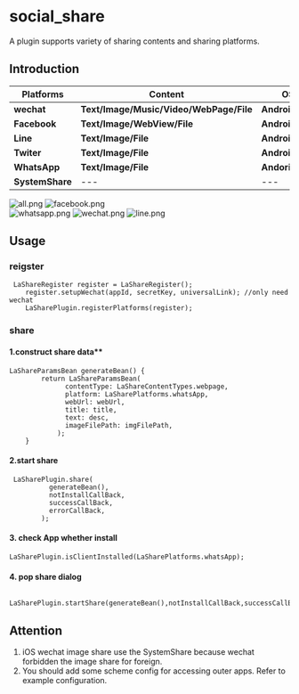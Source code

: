 # social_share

A plugin supports variety of sharing contents and sharing platforms.

## Introduction

| Platforms | Content | OS  |
| ----  | ---- | ----|
| **wechat**    | **Text/Image/Music/Video/WebPage/File** | **Android/iOS**  |
| **Facebook**   | **Text/Image/WebView/File**| **Android/iOS** |
| **Line** | **Text/Image/File** | **Android/iOS**|
| **Twiter**| **Text/Image/File** | **Android/iOS**|
| **WhatsApp**| **Text/Image/File** | **Andorid/iOS**|
| **SystemShare** | --- | --- |

![all.png](https://s2.loli.net/2022/07/13/dkpnsLPI2JtayTw.png)  ![facebook.png](https://s2.loli.net/2022/07/13/VN9sfkxd4yrbFZL.png)    
![whatsapp.png](https://s2.loli.net/2022/07/13/P6mS4wNxVY5XftF.png) ![wechat.png](https://s2.loli.net/2022/07/13/7PlOmN6GRCLxtHd.png)  ![line.png](https://s2.loli.net/2022/07/13/g8qTODQZGEAcvre.png)  

## Usage
### reigster
```
 LaShareRegister register = LaShareRegister();
    register.setupWechat(appId, secretKey, universalLink); //only need wechat 
    LaSharePlugin.registerPlatforms(register);
```  
### share
#### 1.construct share data**
```
LaShareParamsBean generateBean() {
        return LaShareParamsBean(
              contentType: LaShareContentTypes.webpage,
              platform: LaSharePlatforms.whatsApp,
              webUrl: webUrl,
              title: title,
              text: desc,
              imageFilePath: imgFilePath,
            );
    }
```  
#### 2.start share
```
 LaSharePlugin.share(
          generateBean(),
          notInstallCallBack,
          successCallBack,
          errorCallBack,
        );
```  
#### 3. check App whether install
```
LaSharePlugin.isClientInstalled(LaSharePlatforms.whatsApp);
```  
#### 4. pop share dialog
```
   LaSharePlugin.startShare(generateBean(),notInstallCallBack,successCallBack,errorCallBack);
```  
## Attention
1. iOS wechat image share use the SystemShare because wechat forbidden the image share for foreign.
2. You should add some scheme config for accessing outer apps. Refer to example configuration.

